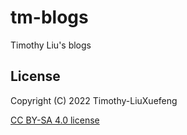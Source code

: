 # tm-blogs
Timothy Liu's blogs

## License

Copyright (C) 2022 Timothy-LiuXuefeng

[CC BY-SA 4.0 license](./LICENSE.txt)

